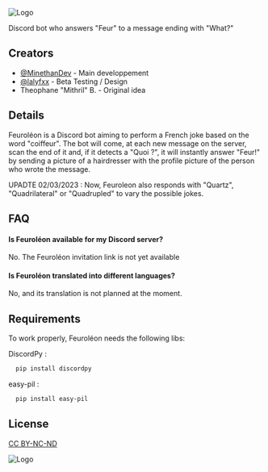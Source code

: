 ![Logo](https://i.imgur.com/82lwQ3n.png)

Discord bot who answers "Feur" to a message ending with "What?"


## Creators

- [@MinethanDev](https://github.com/MinethanDev) - Main developpement
- [@lalyfxx](https://github.com/lalyfxx) - Beta Testing / Design
- Theophane "Mithril" B. - Original idea


## Details

Feuroléon is a Discord bot aiming to perform a French joke based on the word "coiffeur". The bot will come, at each new message on the server, scan the end of it and, if it detects a "Quoi ?", it will instantly answer "Feur!" by sending a picture of a hairdresser with the profile picture of the person who wrote the message.

UPADTE 02/03/2023 : Now, Feuroleon also responds with "Quartz", "Quadrilateral" or "Quadrupled" to vary the possible jokes.
## FAQ

#### Is Feuroléon available for my Discord server?

No. The Feuroléon invitation link is not yet available

#### Is Feuroléon translated into different languages?

No, and its translation is not planned at the moment.

## Requirements

To work properly, Feuroléon needs the following libs:

DiscordPy :
```bash
  pip install discordpy
```

easy-pil :
```bash
  pip install easy-pil
```

## License

[CC BY-NC-ND](https://creativecommons.org/licenses/by-nc-nd/4.0//)

![Logo](https://i.creativecommons.org/l/by-nc-nd/4.0/88x31.png)
